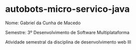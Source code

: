 # autobots-micro-servico-java

Nome: Gabriel da Cunha de Macedo

Semestre: 3º Desenvolvimento de Software Multiplataforma

Atividade semestral da disciplina de desenvolvimento web III
